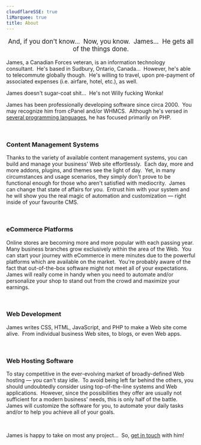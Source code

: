 ```yaml
---
cloudflareSSE: true
liMarquee: true
title: About
---
```


<p class="liMarquee mWrap" style="font-size: larger; text-align: center;">
    And, if you don't know&hellip;&nbsp; Now, you know.&nbsp; James&hellip;&nbsp; He gets all of the things done.
</p>
<p>
  James, a Canadian Forces veteran, is an information technology consultant.&nbsp; He's based in Sudbury, Ontario, Canada&hellip;&nbsp; However, he's able to
  telecommute globally though.&nbsp; He's willing to travel, upon pre-payment of associated expenses (i.e. airfare, hotel, etc.), as well.
</p>
<p>
  James doesn't sugar-coat shit&hellip;&nbsp; He's not Willy fucking Wonka!
</p>
<p>
  James has been professionally developing software since circa 2000.&nbsp; You may recognize him from cPanel and/or WHMCS.&nbsp; Although he's versed in
  <a href="{{ site.url }}/resume#languages" rel="me" title="">several programming languages</a>, he has focused primarily on PHP.
</p>
<p>
  &nbsp;
</p>
<h3>
  Content Management Systems
</h3>
<p>
  Thanks to the variety of available content management systems, you can build and manage your business' Web site effortlessly.&nbsp; Each day, more and more
  addons, plugins, and themes see the light of day.&nbsp; Yet, in many circumstances and usage scenarios, they simply don't prove to be functional enough for
  those who aren't satisfied with mediocrity.&nbsp; James can change that state of affairs for you.&nbsp; Entrust him with your system and he will show you the
  real magic of automation and customization &#8212; right inside of your favourite CMS.
</p>
<p>
  &nbsp;
</p>
<h3>
  eCommerce Platforms
</h3>
<p>
  Online stores are becoming more and more popular with each passing year.&nbsp; Many business branches grow exclusively within the area of the Web.&nbsp; You
  can start your journey with eCommerce in mere minutes due to the powerful platforms which are available on the market.&nbsp; You're probably aware of the fact
  that out-of-the-box software might not meet all of your expectations.&nbsp; James will really come in handy when you need to automate and/or personalize your
  shop to stand out from the crowd and maximize your earnings.
</p>
<p>
  &nbsp;
</p>
<h3>
  Web Development
</h3>
<p>
  James writes CSS, HTML, JavaScript, and PHP to make a Web site come alive.&nbsp; From individual business Web sites, to blogs, or even Web apps.
</p>
<p>
  &nbsp;
</p>
<h3>
  Web Hosting Software
</h3>
<p>
  To stay competitive in the ever-evolving market of broadly-defined Web hosting &#8212; you can't stay idle.&nbsp; To avoid being left far behind the others,
  you should undoubtedly consider using top-of-the-line systems and Web applications.&nbsp; However, since the possibilities they offer are usually not
  sufficient for a modern business' needs, this is only half of the battle.&nbsp; James will customize the software for you, to automate your daily tasks and/or
  to help you achieve all of your goals.
</p>
<p>
  &nbsp;
</p>
<p>
  James is happy to take on most any project&hellip;&nbsp; So, <a href="{{ site.url }}/contact" rel="me" title="">get in touch</a> with him!
</p>
